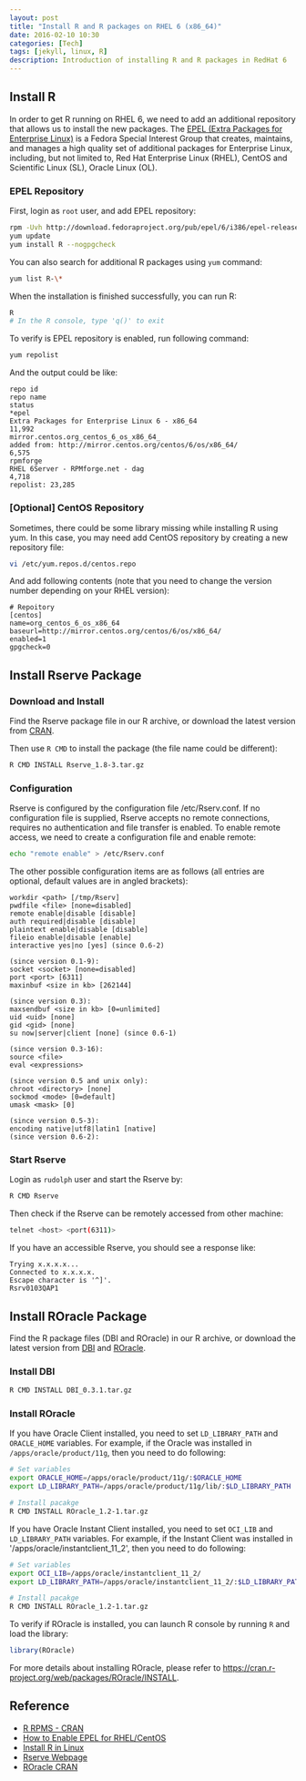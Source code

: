 ```yaml
---
layout: post
title: "Install R and R packages on RHEL 6 (x86_64)"
date: 2016-02-10 10:30
categories: [Tech]
tags: [jekyll, linux, R]
description: Introduction of installing R and R packages in RedHat 6
---
```


## Install R

In order to get R running on RHEL 6, we need to add an additional repository that allows us to install the new packages.
The [EPEL (Extra Packages for Enterprise Linux)](https://fedoraproject.org/wiki/EPEL) is a Fedora Special Interest Group
that creates, maintains, and manages a high quality set of additional packages for Enterprise Linux,
including, but not limited to, Red Hat Enterprise Linux (RHEL), CentOS and Scientific Linux (SL), Oracle Linux (OL).

### EPEL Repository

First, login as `root` user, and add EPEL repository:

~~~ bash
rpm -Uvh http://download.fedoraproject.org/pub/epel/6/i386/epel-release-6-8.noarch.rpm
yum update
yum install R --nogpgcheck
~~~

You can also search for additional R packages using `yum` command:

~~~ bash
yum list R-\*
~~~

When the installation is finished successfully, you can run R:

~~~ bash
R
# In the R console, type 'q()' to exit
~~~

To verify is EPEL repository is enabled, run following command:

~~~ bash
yum repolist
~~~

And the output could be like:

~~~
repo id                                                                   repo name                                                                                     status
*epel                                                                     Extra Packages for Enterprise Linux 6 - x86_64                                                11,992
mirror.centos.org_centos_6_os_x86_64_                                     added from: http://mirror.centos.org/centos/6/os/x86_64/                                       6,575
rpmforge                                                                  RHEL 6Server - RPMforge.net - dag                                                              4,718
repolist: 23,285
~~~

### [Optional] CentOS Repository

Sometimes, there could be some library missing while installing R using yum.
In this case, you may need add CentOS repository by creating a new repository file:

~~~ bash
vi /etc/yum.repos.d/centos.repo
~~~

And add following contents (note that you need to change the version number depending on your RHEL version):

~~~
# Repoitory
[centos]
name=org_centos_6_os_x86_64
baseurl=http://mirror.centos.org/centos/6/os/x86_64/
enabled=1
gpgcheck=0
~~~

## Install Rserve Package

### Download and Install

Find the Rserve package file in our R archive, or download the latest version from
[CRAN](https://cran.r-project.org/web/packages/Rserve/index.html).

Then use `R CMD` to install the package (the file name could be different):

~~~ bash
R CMD INSTALL Rserve_1.8-3.tar.gz
~~~

### Configuration

Rserve is configured by the configuration file /etc/Rserv.conf.
If no configuration file is supplied, Rserve accepts no remote connections,
requires no authentication and file transfer is enabled.
To enable remote access, we need to create a configuration file and enable remote:

~~~ bash
echo "remote enable" > /etc/Rserv.conf
~~~

The other possible configuration items are as follows
(all entries are optional, default values are in angled brackets):

~~~
workdir <path> [/tmp/Rserv]
pwdfile <file> [none=disabled]
remote enable|disable [disable]
auth required|disable [disable]
plaintext enable|disable [disable]
fileio enable|disable [enable]
interactive yes|no [yes] (since 0.6-2)

(since version 0.1-9):
socket <socket> [none=disabled]
port <port> [6311]
maxinbuf <size in kb> [262144]

(since version 0.3):
maxsendbuf <size in kb> [0=unlimited]
uid <uid> [none]
gid <gid> [none]
su now|server|client [none] (since 0.6-1)

(since version 0.3-16):
source <file>
eval <expressions>

(since version 0.5 and unix only):
chroot <directory> [none]
sockmod <mode> [0=default]
umask <mask> [0]

(since version 0.5-3):
encoding native|utf8|latin1 [native]
(since version 0.6-2):
~~~

### Start Rserve

Login as `rudolph` user and start the Rserve by:

~~~ bash
R CMD Rserve
~~~

Then check if the Rserve can be remotely accessed from other machine:

~~~ bash
telnet <host> <port(6311)>
~~~

If you have an accessible Rserve, you should see a response like:

~~~
Trying x.x.x.x...
Connected to x.x.x.x.
Escape character is '^]'.
Rsrv0103QAP1
~~~

## Install ROracle Package

Find the R package files (DBI and ROracle) in our R archive, or download the latest version from
[DBI](https://cran.r-project.org/web/packages/DBI/index.html)
and [ROracle](https://cran.r-project.org/web/packages/ROracle/index.html).

### Install DBI

~~~ bash
R CMD INSTALL DBI_0.3.1.tar.gz
~~~

### Install ROracle

If you have Oracle Client installed, you need to set `LD_LIBRARY_PATH` and `ORACLE_HOME` variables.
For example, if the Oracle was installed in `/apps/oracle/product/11g`, then you need to do following:

~~~ bash
# Set variables
export ORACLE_HOME=/apps/oracle/product/11g/:$ORACLE_HOME
export LD_LIBRARY_PATH=/apps/oracle/product/11g/lib/:$LD_LIBRARY_PATH

# Install pacakge
R CMD INSTALL ROracle_1.2-1.tar.gz
~~~

If you have Oracle Instant Client installed, you need to set `OCI_LIB` and `LD_LIBRARY_PATH` variables.
For example, if the Instant Client was installed in '/apps/oracle/instantclient_11_2', then you need to do following:

~~~ bash
# Set variables
export OCI_LIB=/apps/oracle/instantclient_11_2/
export LD_LIBRARY_PATH=/apps/oracle/instantclient_11_2/:$LD_LIBRARY_PATH

# Install pacakge
R CMD INSTALL ROracle_1.2-1.tar.gz
~~~

To verify if ROracle is installed, you can launch R console by running `R` and load the library:

~~~ R
library(ROracle)
~~~

For more details about installing ROracle, please refer to <https://cran.r-project.org/web/packages/ROracle/INSTALL>.

## Reference

- [R RPMS - CRAN](https://cran.r-project.org/bin/linux/redhat/README)
- [How to Enable EPEL for RHEL/CentOS](http://www.tecmint.com/how-to-enable-epel-repository-for-rhel-centos-6-5/)
- [Install R in Linux](http://www.jason-french.com/blog/2013/03/11/installing-r-in-linux/)
- [Rserve Webpage](https://rforge.net/Rserve/)
- [ROracle CRAN](https://cran.r-project.org/web/packages/ROracle/index.html)
